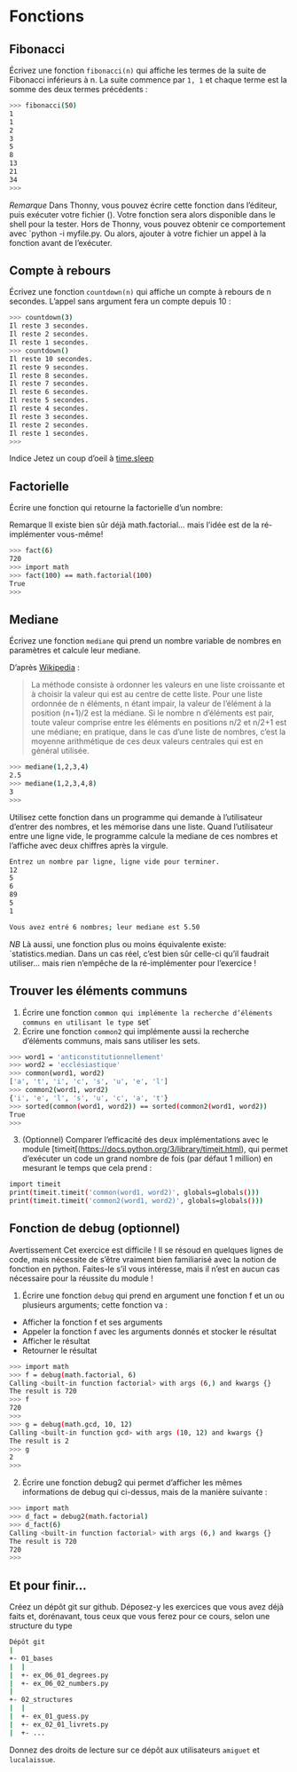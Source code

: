 # Fonctions

## Fibonacci

Écrivez une fonction `fibonacci(n)` qui affiche les termes de la suite de Fibonacci inférieurs à n. La suite commence
par `1, 1` et chaque terme est la somme des deux termes précédents :

```bash
>>> fibonacci(50)
1
1
2
3
5
8
13
21
34
>>>
```
*Remarque* Dans Thonny, vous pouvez écrire cette fonction dans l’éditeur, puis exécuter votre fichier (<F5>). Votre
fonction sera alors disponible dans le shell pour la tester. Hors de Thonny, vous pouvez obtenir ce comportement
avec `python -i myfile.py. Ou alors, ajouter à votre fichier un appel à la fonction avant de l’exécuter.

## Compte à rebours

Écrivez une fonction `countdown(n)` qui affiche un compte à rebours de n secondes. L’appel sans argument fera un
compte depuis 10 :

```bash
>>> countdown(3)
Il reste 3 secondes.
Il reste 2 secondes.
Il reste 1 secondes.
>>> countdown()
Il reste 10 secondes.
Il reste 9 secondes.
Il reste 8 secondes.
Il reste 7 secondes.
Il reste 6 secondes.
Il reste 5 secondes.
Il reste 4 secondes.
Il reste 3 secondes.
Il reste 2 secondes.
Il reste 1 secondes.
>>>
```

Indice Jetez un coup d’oeil à [time.sleep](https://docs.python.org/fr/3/library/time.html#time.sleep)

## Factorielle

Écrire une fonction qui retourne la factorielle d’un nombre:

Remarque Il existe bien sûr déjà math.factorial… mais l’idée est de la ré-implémenter vous-même!

```bash
>>> fact(6)
720
>>> import math
>>> fact(100) == math.factorial(100)
True
>>> 
```

## Mediane

Écrivez une fonction `mediane` qui prend un nombre variable de nombres en paramètres et calcule leur mediane.

D’après [Wikipedia](https://fr.wikipedia.org/wiki/M%C3%A9diane_(statistiques)#Mode_de_calcul) :

> La méthode consiste à ordonner les valeurs en une liste croissante et à choisir la valeur qui est au centre de cette liste.
> Pour une liste ordonnée de n éléments, n étant impair, la valeur de l’élément à la position (n+1)/2 est la médiane.
> Si le nombre n d’éléments est pair, toute valeur comprise entre les éléments en positions n/2 et n/2+1 est une médiane;
> en pratique, dans le cas d’une liste de nombres, c’est la moyenne arithmétique de ces deux valeurs centrales qui est en général utilisée.


```bash
>>> mediane(1,2,3,4)
2.5
>>> mediane(1,2,3,4,8)
3
>>> 
```

Utilisez cette fonction dans un programme qui demande à l’utilisateur d’entrer des nombres, et les mémorise dans une liste.
Quand l’utilisateur entre une ligne vide, le programme calcule la mediane de ces nombres et l’affiche avec deux chiffres après la virgule.

```bash
Entrez un nombre par ligne, ligne vide pour terminer.
12
5
6
89
5
1

Vous avez entré 6 nombres; leur mediane est 5.50
```

*NB* Là aussi, une fonction plus ou moins équivalente existe: `statistics.median.
Dans un cas réel, c’est bien sûr celle-ci qu’il faudrait utiliser… mais rien n’empêche de la ré-implémenter pour
l’exercice !

## Trouver les éléments communs

1. Écrire une fonction `common qui implémente la recherche d’éléments communs en utilisant le type `set`
2. Écrire une fonction `common2` qui implémente aussi la recherche d’éléments communs, mais sans utiliser les sets.

```bash
>>> word1 = 'anticonstitutionnellement'
>>> word2 = 'ecclésiastique'
>>> common(word1, word2)
['a', 't', 'i', 'c', 's', 'u', 'e', 'l']
>>> common2(word1, word2)
{'i', 'e', 'l', 's', 'u', 'c', 'a', 't'}
>>> sorted(common(word1, word2)) == sorted(common2(word1, word2))
True
>>> 
```

3. (Optionnel) Comparer l’efficacité des deux implémentations avec le module [timeit[(https://docs.python.org/3/library/timeit.html), qui permet d’exécuter un code
   un grand nombre de fois (par défaut 1 million) en mesurant le temps que cela prend :
```bash
import timeit
print(timeit.timeit('common(word1, word2)', globals=globals()))
print(timeit.timeit('common2(word1, word2)', globals=globals())) 
```
## Fonction de debug (optionnel)

Avertissement Cet exercice est difficile ! Il se résoud en quelques lignes de code, mais nécessite de s’être
vraiment bien familiarisé avec la notion de fonction en python. Faites-le s’il vous intéresse, mais il n’est en
aucun cas nécessaire pour la réussite du module !

1. Écrire une fonction `debug` qui prend en argument une fonction f et un ou plusieurs arguments; cette fonction va :
- Afficher la fonction f et ses arguments
- Appeler la fonction f avec les arguments donnés et stocker le résultat
- Afficher le résultat
- Retourner le résultat

```bash
>>> import math
>>> f = debug(math.factorial, 6)
Calling <built-in function factorial> with args (6,) and kwargs {}
The result is 720
>>> f
720
>>> 
>>> g = debug(math.gcd, 10, 12)
Calling <built-in function gcd> with args (10, 12) and kwargs {}
The result is 2
>>> g
2
>>>
```

2. Écrire une fonction debug2 qui permet d’afficher les mêmes informations de debug qui ci-dessus, mais de la
   manière suivante :

```bash
>>> import math
>>> d_fact = debug2(math.factorial)
>>> d_fact(6)
Calling <built-in function factorial> with args (6,) and kwargs {}
The result is 720
720
>>> 
```
## Et pour finir…

Créez un dépôt git sur github. Déposez-y les exercices que vous avez déjà faits et, dorénavant, tous ceux que vous
ferez pour ce cours, selon une structure du type

```bash
Dépôt git
|
+- 01_bases
|  |
|  +- ex_06_01_degrees.py
|  +- ex_06_02_numbers.py
|
+- 02_structures
|  |
|  +- ex_01_guess.py
|  +- ex_02_01_livrets.py
|  +- ...
```
Donnez des droits de lecture sur ce dépôt aux utilisateurs `amiguet` et `lucalaissue`.

